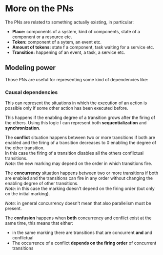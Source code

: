 # More on the PNs

The PNs are related to something actually existing, in particular:

- **Place:** components of a system, kind of components, state of a component or a resource etc.
- **Token:** component of a sytem, an event etc.
- **Amount of tokens:** state f a component, task waiting for a service etc.
- **Transition:** happening of an event, a task, a service etc.

## Modeling power

Those PNs are useful for representing some kind of dependencies like:

### Causal dependencies

This can represent the situations in which the execution of an action is possible only if some other action has been executed before.

This happens if the enabling degree of a transition grows after the firing of the others. Using this logic I can represent both **sequentialization** and **synchronization**.

The **conflict** situation happens between two or more transitions if both are enabled and the firing of a transition decreases to 0 enabling the degree of the other transition.  
In this case the firing of a transition disables all the others conflictual transitions.  
*Note:* the new marking may depend on the order in which transitions fire.

The **concurrency** situation happens between two or more transitions if both are enabled and the transitions can fire in any order without changing the enabling degree of other transitions.  
*Note:* in this case the marking doesn't depend on the firing order (but only on the initial marking).

*Note:* in general concurrency doesn't mean that also parallelism must be present.

The **confusion** happens when **both** concurrency and conflict exist at the same time, this means that either:

- in the same marking there are transitions that are concurrent **and** and conflictual
- The occurrence of a conflict **depends on the firing order** of concurrent transitions
